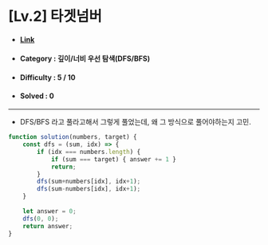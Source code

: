 # [Lv.2] 타겟넘버  
* #### [Link](https://school.programmers.co.kr/learn/courses/30/lessons/17677)
* #### Category : 깊이/너비 우선 탐색(DFS/BFS)
* #### Difficulty : 5 / 10  
* #### Solved : 0

<hr />

* DFS/BFS 라고 풀라고해서 그렇게 풀었는데, 왜 그 방식으로 풀어야하는지 고민.
```js
function solution(numbers, target) {
    const dfs = (sum, idx) => {
        if (idx === numbers.length) {
            if (sum === target) { answer += 1 }
            return;
        }
        dfs(sum+numbers[idx], idx+1);
        dfs(sum-numbers[idx], idx+1);
    }
    
    let answer = 0;
    dfs(0, 0);
    return answer;
}
```